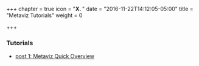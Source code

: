 +++
chapter = true
icon = "<b>X. </b>"
date = "2016-11-22T14:12:05-05:00"
title = "Metaviz Tutorials"
weight = 0

+++

### Tutorials

* [post 1: Metaviz Quick Overview](quickHits)